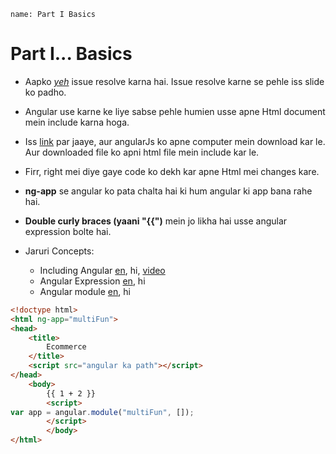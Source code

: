 ```ngMeta
name: Part I Basics
```
# Part I...  Basics
- Aapko _[yeh](https://github.com/vidur149/angular-multifunctional/issues/1)_ issue resolve karna hai. Issue resolve karne se pehle iss slide ko padho.

- Angular use karne ke liye sabse pehle humien usse apne Html document mein include karna hoga.

- Iss [link](https://angularjs.org/) par jaaye, aur angularJs ko apne computer mein download kar le. Aur downloaded file ko apni html file mein include kar le.

- Firr, right mei diye gaye code ko dekh kar apne Html mei changes kare.

- **ng-app** se angular ko pata chalta hai ki hum angular ki app bana rahe hai.

- **Double curly braces (yaani "{{")** mein jo likha hai usse angular expression bolte hai.

- Jaruri Concepts:
    - Including Angular [en](http://fdietz.github.io/recipes-with-angular-js/introduction/including-the-angular-library-code-in-an-html-page.html
), hi, [video](https://egghead.io/lessons/first-step-adding-to-project)  
    - Angular Expression [en](https://www.w3schools.com/angular/angular_expressions.asp), hi  
    - Angular module  [en](https://www.w3schools.com/angular/angular_modules.asp), hi  

```html
<!doctype html>
<html ng-app="multiFun">
<head>
	<title>
        Ecommerce
    </title>
    <script src="angular ka path"></script>
</head>
    <body>
	    {{ 1 + 2 }}
	    <script>
var app = angular.module("multiFun", []);
        </script>
        </body>
</html>
```
